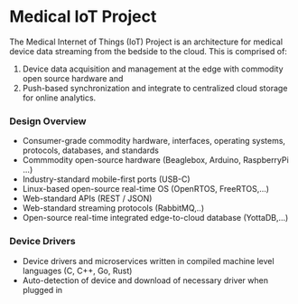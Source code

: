 # Medical IoT Project

The Medical Internet of Things (IoT) Project is an architecture for medical device data streaming from the bedside to the cloud. 
This is comprised of:
1. Device data acquisition and management at the edge with commodity open source hardware and 
2. Push-based synchronization and integrate to centralized cloud storage for online analytics. 

### Design Overview
* Consumer-grade commodity hardware, interfaces, operating systems, protocols, databases, and standards
* Commmodity open-source hardware  (Beaglebox, Arduino, RaspberryPi ...)
* Industry-standard mobile-first ports  (USB-C)
* Linux-based open-source real-time OS (OpenRTOS, FreeRTOS,...)
* Web-standard APIs (REST / JSON)
* Web-standard streaming protocols (RabbitMQ,..)
* Open-source real-time integrated edge-to-cloud database (YottaDB,...)

### Device Drivers
* Device drivers and microservices written in compiled machine level languages (C, C++, Go, Rust)
* Auto-detection of device and download of necessary driver when plugged in
